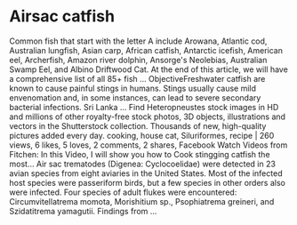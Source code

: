 # Airsac catfish
Common fish that start with the letter A include Arowana, Atlantic cod, Australian lungfish, Asian carp, African catfish, Antarctic icefish, American eel, Archerfish, Amazon river dolphin, Ansorge's Neolebias, Australian Swamp Eel, and Albino Driftwood Cat. At the end of this article, we will have a comprehensive list of all 85+ fish ... ObjectiveFreshwater catfish are known to cause painful stings in humans. Stings usually cause mild envenomation and, in some instances, can lead to severe secondary bacterial infections. Sri Lanka ... Find Heteropneustes stock images in HD and millions of other royalty-free stock photos, 3D objects, illustrations and vectors in the Shutterstock collection. Thousands of new, high-quality pictures added every day. cooking, house cat, Siluriformes, recipe | 260 views, 6 likes, 5 loves, 2 comments, 2 shares, Facebook Watch Videos from Fitchen: In this Video, I will show you how to Cook stingging catfish the most... Air sac trematodes (Digenea: Cyclocoelidae) were detected in 23 avian species from eight aviaries in the United States. Most of the infected host species were passeriform birds, but a few species in other orders also were infected. Four species of adult flukes were encountered: Circumvitellatrema momota, Morishitium sp., Psophiatrema greineri, and Szidatitrema yamagutii. Findings from ...